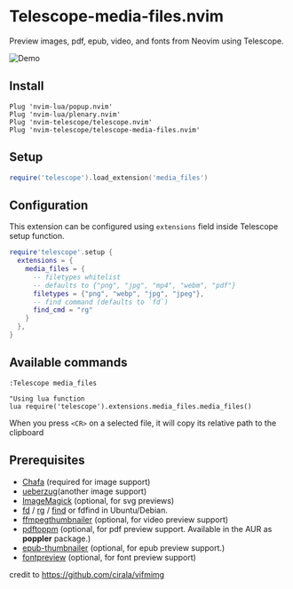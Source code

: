 # Telescope-media-files.nvim
Preview images, pdf, epub, video, and fonts from Neovim using Telescope.

![Demo](https://i.imgur.com/wEO04TK.gif)

## Install
```viml
Plug 'nvim-lua/popup.nvim'
Plug 'nvim-lua/plenary.nvim'
Plug 'nvim-telescope/telescope.nvim'
Plug 'nvim-telescope/telescope-media-files.nvim'

```
## Setup

``` lua
require('telescope').load_extension('media_files')

```

## Configuration
This extension can be configured using `extensions` field inside Telescope
setup function.

```lua
require'telescope'.setup {
  extensions = {
    media_files = {
      -- filetypes whitelist
      -- defaults to {"png", "jpg", "mp4", "webm", "pdf"}
      filetypes = {"png", "webp", "jpg", "jpeg"},
      -- find command (defaults to `fd`)
      find_cmd = "rg"
    }
  },
}
```

## Available commands
```viml
:Telescope media_files

"Using lua function
lua require('telescope').extensions.media_files.media_files()
```

When you press `<CR>` on a selected file, it will copy its relative path to the clipboard


## Prerequisites
* [Chafa](https://hpjansson.org/chafa/) (required for image support)
* [ueberzug](https://github.com/jstkdng/ueberzugpp)(another image support)
* [ImageMagick](https://imagemagick.org/index.php) (optional, for svg previews)
* [fd](https://github.com/sharkdp/fd) / [rg](https://github.com/BurntSushi/ripgrep) / [find](https://man7.org/linux/man-pages/man1/find.1.html) or fdfind in Ubuntu/Debian.
* [ffmpegthumbnailer](https://github.com/dirkvdb/ffmpegthumbnailer) (optional, for video preview support)
* [pdftoppm](https://linux.die.net/man/1/pdftoppm) (optional, for pdf preview support. Available in the AUR as **poppler** package.)
* [epub-thumbnailer](https://github.com/marianosimone/epub-thumbnailer) (optional, for epub preview support.)
* [fontpreview](https://github.com/sdushantha/fontpreview) (optional, for font preview support)

credit to https://github.com/cirala/vifmimg
